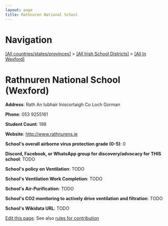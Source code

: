 ```yaml
---
layout: page
title: Rathnuren National School
---
```

# Navigation

[[All countries/states/provinces]](../../..) > [[All Irish School Districts]](../..) > [[All In Wexford]](..)

# Rathnuren National School (Wexford)

**Address**: Rath An Iubhair Iniscortaigh Co Loch Gorman

**Phone**: 053 9255161

**Student Count**: 198

**Website**: <http://www.rathnurens.ie>

**School's overall airborne virus protection grade (0-5)**: 0

**Discord, Facebook, or WhatsApp group for discovery/advocacy for THIS school**: TODO

**School's policy on Ventilation**: TODO

**School's Ventilation Work Completion**: TODO

**School's Air-Purification**: TODO

**School's CO2 monitoring to actively drive ventilation and filtration**: TODO

**School's Wikidata URL**: TODO


[Edit this page](https://github.com/ventilate-schools/Ireland/edit/main/./Wexford/Rathnuren_National_School.md). See also [rules for contribution](../../../contribution-rules/)